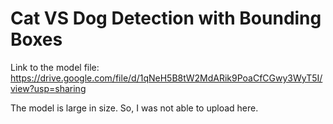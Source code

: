 # Cat VS Dog Detection with Bounding Boxes


Link to the model file:
https://drive.google.com/file/d/1qNeH5B8tW2MdARik9PoaCfCGwy3WyT5I/view?usp=sharing

The model is large in size. So, I was not able to upload here.
